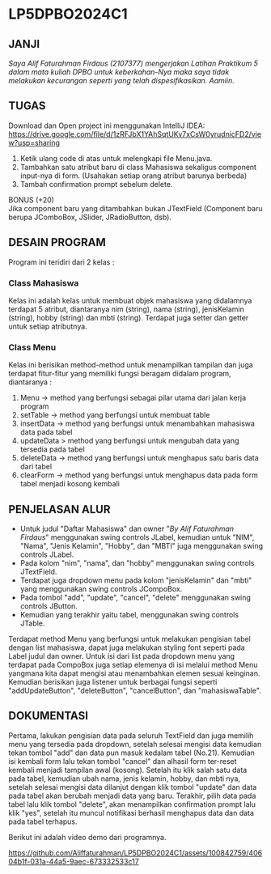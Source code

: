 # LP5DPBO2024C1

## JANJI
*Saya Alif Faturahman Firdaus (2107377) mengerjakan Latihan Praktikum 5 dalam mata
kuliah DPBO untuk keberkahan-Nya maka saya tidak melakukan kecurangan seperti yang
telah dispesifikasikan. Aamiin.*

## TUGAS
Download dan Open project ini menggunakan IntelliJ IDEA:  
https://drive.google.com/file/d/1zRFJbX1YAhSqtUKv7xCsW0yrudnicFD2/view?usp=sharing
1. Ketik ulang code di atas untuk melengkapi file Menu.java.
2. Tambahkan satu atribut baru di class Mahasiswa sekaligus component input-nya di form. (Usahakan setiap orang atribut barunya berbeda)
3. Tambah confirmation prompt sebelum delete.

BONUS (+20)  
Jika component baru yang ditambahkan bukan JTextField (Component baru berupa JComboBox, JSlider, JRadioButton, dsb).

## DESAIN PROGRAM
Program ini teridiri dari 2 kelas :

### Class Mahasiswa  
Kelas ini adalah kelas untuk membuat objek mahasiswa yang didalamnya terdapat 5 atribut, diantaranya nim (string), nama (string), jenisKelamin (string), hobby (string) dan mbti (string). Terdapat juga setter dan getter untuk setiap atributnya.

### Class Menu  
Kelas ini berisikan method-method untuk menampilkan tampilan dan juga terdapat fitur-fitur yang memiliki fungsi beragam didalam program, diantaranya :
1. Menu -> method yang berfungsi sebagai pilar utama dari jalan kerja program
2. setTable -> method yang berfungsi untuk membuat table
3. insertData -> method yang berfungsi untuk menambahkan mahasiswa data pada tabel
4. updateData > method yang berfungsi untuk mengubah data yang tersedia pada tabel
5. deleteData -> method yang berfungsi untuk menghapus satu baris data dari tabel
6. clearForm -> method yang berfungsi untuk menghapus data pada form tabel menjadi kosong kembali

## PENJELASAN ALUR
* Untuk judul "Daftar Mahasiswa" dan owner "*By Alif Faturahman Firdaus*" menggunakan swing controls JLabel, kemudian untuk "NIM", "Nama", "Jenis Kelamin", "Hobby", dan "MBTI" juga menggunakan swing controls JLabel. 
* Pada kolom "nim", "nama", dan "hobby" menggunakan swing controls JTextField. 
* Terdapat juga dropdown menu pada kolom "jenisKelamin" dan "mbti" yang menggunakan swing controls JCompoBox. 
* Pada tombol "add", "update", "cancel", "delete" menggunakan swing controls JButton. 
* Kemudian yang terakhir yaitu tabel, menggunakan swing controls JTable.

Terdapat method Menu yang berfungsi untuk melakukan pengisian tabel dengan list mahasiswa, dapat juga melakukan styling font seperti pada Label judul dan owner. Untuk isi dari list pada dropdown menu yang terdapat pada CompoBox juga setiap elemenya di isi melalui method Menu yangmana kita dapat mengisi atau menambahkan elemen sesuai keinginan. Kemudian berisikan juga listener untuk berbagai fungsi seperti "addUpdateButton", "deleteButton", "cancelButton", dan "mahasiswaTable".

## DOKUMENTASI
Pertama, lakukan pengisian data pada seluruh TextField dan juga memilih menu yang tersedia pada dropdown, setelah selesai mengisi data kemudian tekan tombol "add" dan data pun masuk kedalam tabel (No.21). Kemudian isi kembali form lalu tekan tombol "cancel" dan alhasil form ter-reset kembali menjadi tampilan awal (kosong). Setelah itu klik salah satu data pada tabel, kemudian ubah nama, jenis kelamin, hobby, dan mbti nya, setelah selesai mengisi data dilanjut dengan klik tombol "update" dan data pada tabel akan berubah menjadi data yang baru. Terakhir, pilih data pada tabel lalu klik tombol "delete", akan menampilkan confirmation prompt lalu klik "yes", setelah itu muncul notifikasi berhasil menghapus data dan data pada tabel terhapus.

Berikut ini adalah video demo dari programnya.

https://github.com/Aliffaturahman/LP5DPBO2024C1/assets/100842759/40604b1f-031a-44a5-9aec-673332533c17

